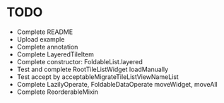 # TODO
- Complete README
- Upload example
- Complete annotation
- Complete LayeredTileItem
- Complete constructor: FoldableList.layered
- Test and complete RootTileListWidget loadManually
- Test accept by acceptableMigrateTileListViewNameList
- Complete LazilyOperate, FoldableDataOperate moveWidget, moveAll
- Complete ReorderableMixin